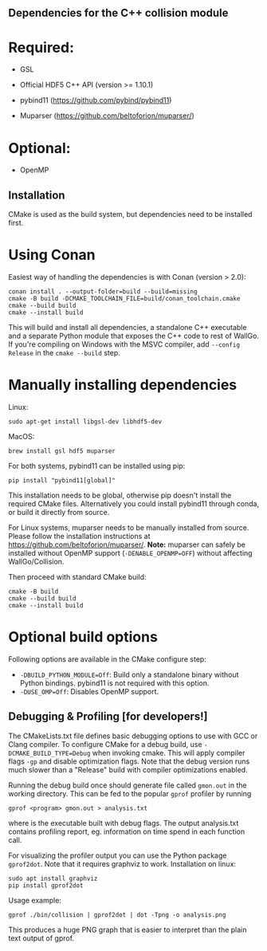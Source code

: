 ## Dependencies for the C++ collision module

# Required:

- GSL

- Official HDF5 C++ API (version >= 1.10.1) 

- pybind11 (https://github.com/pybind/pybind11)

- Muparser (https://github.com/beltoforion/muparser/)

# Optional: 

- OpenMP


## Installation

CMake is used as the build system, but dependencies need to be installed first. 

# Using Conan

Easiest way of handling the dependencies is with Conan (version > 2.0):
```
conan install . --output-folder=build --build=missing
cmake -B build -DCMAKE_TOOLCHAIN_FILE=build/conan_toolchain.cmake
cmake --build build
cmake --install build
```
This will build and install all dependencies, a standalone C++ executable and a separate Python module that exposes the C++ code to rest of WallGo. If you're compiling on Windows with the MSVC compiler, add ```--config Release``` in the ```cmake --build``` step.


# Manually installing dependencies

Linux:
```
sudo apt-get install libgsl-dev libhdf5-dev
```

MacOS: 
```
brew install gsl hdf5 muparser
```

For both systems, pybind11 can be installed using pip:
```
pip install "pybind11[global]"
```
This installation needs to be global, otherwise pip doesn't install the required CMake files. Alternatively you could install pybind11 through conda, or build it directly from source.

For Linux systems, muparser needs to be manually installed from source. Please follow the installation instructions at https://github.com/beltoforion/muparser/. **Note:** muparser can safely be installed without OpenMP support (```-DENABLE_OPENMP=OFF```) without affecting WallGo/Collision.


Then proceed with standard CMake build:
```
cmake -B build
cmake --build build
cmake --install build
```

# Optional build options

Following options are available in the CMake configure step:
- ```-DBUILD_PYTHON_MODULE=Off```: Build only a standalone binary without Python bindings. pybind11 is not required with this option.
- ```-DUSE_OMP=Off```: Disables OpenMP support.


## Debugging & Profiling [for developers!]

The CMakeLists.txt file defines basic debugging options to use with GCC or Clang compiler. To configure CMake for a debug build, use ```-DCMAKE_BUILD_TYPE=Debug``` when invoking cmake. This will apply compiler flags ```-gp``` and disable optimization flags. Note that the debug version runs much slower than a "Release" build with compiler optimizations enabled.

Running the debug build once should generate file called ```gmon.out``` in the working directory. This can be fed to the popular ```gprof``` profiler by running 

```
gprof <program> gmon.out > analysis.txt
```
where <program> is the executable built with debug flags. The output analysis.txt contains profiling report, eg. information on time spend in each function call.

For visualizing the profiler output you can use the Python package ```gprof2dot```. Note that it requires graphviz to work. Installation on linux:

```
sudo apt install graphviz
pip install gprof2dot
```

Usage example:
```
gprof ./bin/collision | gprof2dot | dot -Tpng -o analysis.png
```
This produces a huge PNG graph that is easier to interpret than the plain text output of gprof.
